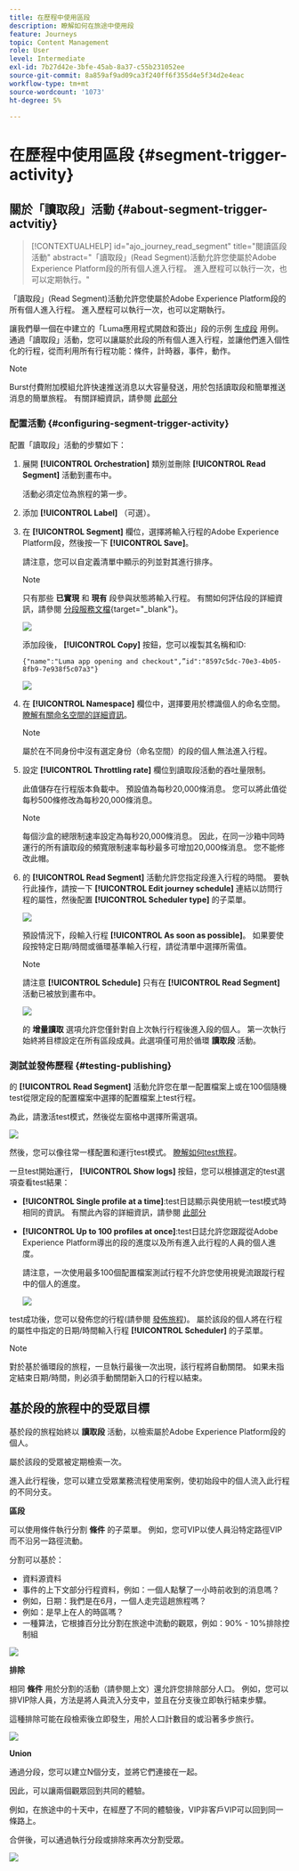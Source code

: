 ```yaml
---
title: 在歷程中使用區段
description: 瞭解如何在旅途中使用段
feature: Journeys
topic: Content Management
role: User
level: Intermediate
exl-id: 7b27d42e-3bfe-45ab-8a37-c55b231052ee
source-git-commit: 8a859af9ad09ca3f240ff6f355d4e5f34d2e4eac
workflow-type: tm+mt
source-wordcount: '1073'
ht-degree: 5%

---
```


# 在歷程中使用區段 {#segment-trigger-activity}

## 關於「讀取段」活動 {#about-segment-trigger-actvitiy}

>[!CONTEXTUALHELP]
>id="ajo_journey_read_segment"
>title="閱讀區段活動"
>abstract="「讀取段」(Read Segment)活動允許您使屬於Adobe Experience Platform段的所有個人進入行程。 進入歷程可以執行一次，也可以定期執行。"

「讀取段」(Read Segment)活動允許您使屬於Adobe Experience Platform段的所有個人進入行程。 進入歷程可以執行一次，也可以定期執行。

讓我們舉一個在中建立的「Luma應用程式開啟和簽出」段的示例 [生成段](../segment/about-segments.md) 用例。 通過「讀取段」活動，您可以讓屬於此段的所有個人進入行程，並讓他們進入個性化的行程，從而利用所有行程功能：條件，計時器，事件，動作。

>[!NOTE]
>
>Burst付費附加模組允許快速推送消息以大容量發送，用於包括讀取段和簡單推送消息的簡單旅程。 有關詳細資訊，請參閱 [此部分](../building-journeys/journey-gs.md#burst)

### 配置活動 {#configuring-segment-trigger-activity}

配置「讀取段」活動的步驟如下：

1. 展開 **[!UICONTROL Orchestration]** 類別並刪除 **[!UICONTROL Read Segment]** 活動到畫布中。

   活動必須定位為旅程的第一步。

1. 添加 **[!UICONTROL Label]** （可選）。

1. 在 **[!UICONTROL Segment]** 欄位，選擇將輸入行程的Adobe Experience Platform段，然後按一下 **[!UICONTROL Save]**。

   請注意，您可以自定義清單中顯示的列並對其進行排序。

   >[!NOTE]
   >
   >只有那些 **已實現** 和 **現有** 段參與狀態將輸入行程。 有關如何評估段的詳細資訊，請參閱 [分段服務文檔](https://experienceleague.adobe.com/docs/experience-platform/segmentation/tutorials/evaluate-a-segment.html#interpret-segment-results){target=&quot;_blank&quot;}。

   ![](assets/read-segment-selection.png)

   添加段後， **[!UICONTROL Copy]** 按鈕，您可以複製其名稱和ID:

   `{"name":"Luma app opening and checkout",”id":"8597c5dc-70e3-4b05-8fb9-7e938f5c07a3"}`

   ![](assets/read-segment-copy.png)

1. 在 **[!UICONTROL Namespace]** 欄位中，選擇要用於標識個人的命名空間。 [瞭解有關命名空間的詳細資訊](../event/about-creating.md#select-the-namespace)。

   >[!NOTE]
   >
   >屬於在不同身份中沒有選定身份（命名空間）的段的個人無法進入行程。

1. 設定 **[!UICONTROL Throttling rate]** 欄位到讀取段活動的吞吐量限制。

   此值儲存在行程版本負載中。 預設值為每秒20,000條消息。 您可以將此值從每秒500條修改為每秒20,000條消息。

   >[!NOTE]
   >
   >每個沙盒的總限制速率設定為每秒20,000條消息。 因此，在同一沙箱中同時運行的所有讀取段的頻寬限制速率每秒最多可增加20,000條消息。 您不能修改此帽。

1. 的 **[!UICONTROL Read Segment]** 活動允許您指定段進入行程的時間。 要執行此操作，請按一下 **[!UICONTROL Edit journey schedule]** 連結以訪問行程的屬性，然後配置 **[!UICONTROL Scheduler type]** 的子菜單。

   ![](assets/read-segment-schedule.png)

   預設情況下，段輸入行程 **[!UICONTROL As soon as possible]**。 如果要使段按特定日期/時間或循環基準輸入行程，請從清單中選擇所需值。

   >[!NOTE]
   >
   >請注意 **[!UICONTROL Schedule]** 只有在 **[!UICONTROL Read Segment]** 活動已被放到畫布中。

   ![](assets/read-segment-schedule-list.png)

   的 **增量讀取** 選項允許您僅針對自上次執行行程後進入段的個人。 第一次執行始終將目標設定在所有區段成員。此選項僅可用於循環 **讀取段** 活動。

<!--

### Segment filters {#segment-filters}

[!CONTEXTUALHELP]
>id="jo_segment_filters"
>title="About segment filters"
>abstract="You can choose to target only the individuals who entered or exited a specific segment during a specific time window. For example, you can decide to only retrieve all the customers who entered the VIP segment since last week."

You can choose to target only the individuals who entered or exited a specific segment during a specific time window. For example, you can decide to only retrieve all the customers who entered the VIP segment since last week. Only the new VIP customers will be targeted. All the customers who were already part of the VIP segment before will be excluded.

To activate this mode, click the **Segment Filters** toggle. Two fields are displayed:

**Segment membership**: choose whether you want to listen to segment entrances or exits. 

**Lookback window**: define when you want to start to listen to entrances or exits. This lookback window is expressed in hours, starting from the moment the journey is triggered.  If you set this duration to 0, the journey will target all members of the segment. For recurring journeys, it will take into account all entrances/exits since the last time the journey was triggered.

-->

### 測試並發佈歷程 {#testing-publishing}

的 **[!UICONTROL Read Segment]** 活動允許您在單一配置檔案上或在100個隨機test從限定段的配置檔案中選擇的配置檔案上test行程。

為此，請激活test模式，然後從左窗格中選擇所需選項。

![](assets/read-segment-test-mode.png)

然後，您可以像往常一樣配置和運行test模式。 [瞭解如何test旅程](testing-the-journey.md)。

一旦test開始運行， **[!UICONTROL Show logs]** 按鈕，您可以根據選定的test選項查看test結果：

* **[!UICONTROL Single profile at a time]**:test日誌顯示與使用統一test模式時相同的資訊。 有關此內容的詳細資訊，請參閱 [此部分](testing-the-journey.md#viewing_logs)

* **[!UICONTROL Up to 100 profiles at once]**:test日誌允許您跟蹤從Adobe Experience Platform導出的段的進度以及所有進入此行程的人員的個人進度。

   請注意，一次使用最多100個配置檔案測試行程不允許您使用視覺流跟蹤行程中的個人的進度。

   ![](assets/read-segment-log.png)

test成功後，您可以發佈您的行程(請參閱 [發佈旅程](publishing-the-journey.md))。 屬於該段的個人將在行程的屬性中指定的日期/時間輸入行程 **[!UICONTROL Scheduler]** 的子菜單。

>[!NOTE]
>
>對於基於循環段的旅程，一旦執行最後一次出現，該行程將自動關閉。 如果未指定結束日期/時間，則必須手動關閉新入口的行程以結束。

## 基於段的旅程中的受眾目標

基於段的旅程始終以 **讀取段** 活動，以檢索屬於Adobe Experience Platform段的個人。

屬於該段的受眾被定期檢索一次。

進入此行程後，您可以建立受眾業務流程使用案例，使初始段中的個人流入此行程的不同分支。

**區段**

可以使用條件執行分割 **條件** 的子菜單。 例如，您可VIP以使人員沿特定路徑VIP而不沿另一路徑流動。

分割可以基於：

* 資料源資料
* 事件的上下文部分行程資料，例如：一個人點擊了一小時前收到的消息嗎？
* 例如，日期：我們是在6月，一個人走完這趟旅程嗎？
* 例如：是早上在人的時區嗎？
* 一種算法，它根據百分比分割在旅途中流動的觀眾，例如：90% - 10%排除控制組

![](assets/read-segment-audience1.png)

**排除**

相同 **條件** 用於分割的活動（請參閱上文）還允許您排除部分人口。 例如，您可以排VIP除人員，方法是將人員流入分支中，並且在分支後立即執行結束步驟。

這種排除可能在段檢索後立即發生，用於人口計數目的或沿著多步旅行。

![](assets/read-segment-audience2.png)

**Union**

通過分段，您可以建立N個分支，並將它們連接在一起。

因此，可以讓兩個觀眾回到共同的體驗。

例如，在旅途中的十天中，在經歷了不同的體驗後，VIP非客戶VIP可以回到同一條路上。

合併後，可以通過執行分段或排除來再次分割受眾。

![](assets/read-segment-audience3.png)
